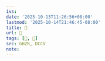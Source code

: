 ```yaml
---
ivs:
date: '2025-10-13T11:26:56+08:00'
lastmod: '2025-10-14T21:46:45-08:00'
title: 󰔝
url: 󰔝
tags: [𩸃, 𩸃]
src: GHZR, DCCV
note:
---
```

